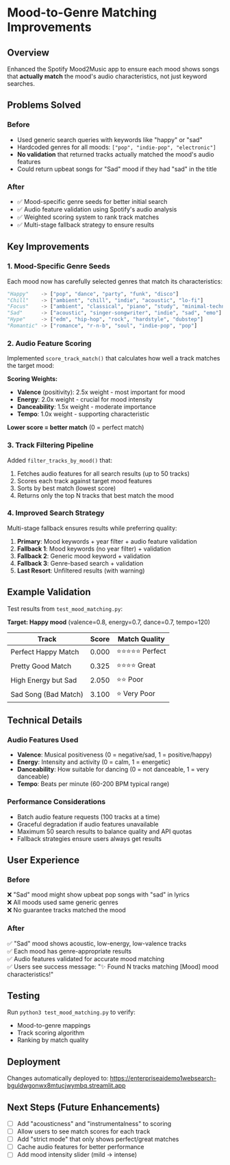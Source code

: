 # Mood-to-Genre Matching Improvements

## Overview
Enhanced the Spotify Mood2Music app to ensure each mood shows songs that **actually match** the mood's audio characteristics, not just keyword searches.

## Problems Solved

### Before
- Used generic search queries with keywords like "happy" or "sad"
- Hardcoded genres for all moods: `["pop", "indie-pop", "electronic"]`
- **No validation** that returned tracks actually matched the mood's audio features
- Could return upbeat songs for "Sad" mood if they had "sad" in the title

### After
- ✅ Mood-specific genre seeds for better initial search
- ✅ Audio feature validation using Spotify's audio analysis
- ✅ Weighted scoring system to rank track matches
- ✅ Multi-stage fallback strategy to ensure results

## Key Improvements

### 1. Mood-Specific Genre Seeds
Each mood now has carefully selected genres that match its characteristics:

```python
"Happy"    -> ["pop", "dance", "party", "funk", "disco"]
"Chill"    -> ["ambient", "chill", "indie", "acoustic", "lo-fi"]
"Focus"    -> ["ambient", "classical", "piano", "study", "minimal-techno"]
"Sad"      -> ["acoustic", "singer-songwriter", "indie", "sad", "emo"]
"Hype"     -> ["edm", "hip-hop", "rock", "hardstyle", "dubstep"]
"Romantic" -> ["romance", "r-n-b", "soul", "indie-pop", "pop"]
```

### 2. Audio Feature Scoring
Implemented `score_track_match()` that calculates how well a track matches the target mood:

**Scoring Weights:**
- **Valence** (positivity): 2.5x weight - most important for mood
- **Energy**: 2.0x weight - crucial for mood intensity
- **Danceability**: 1.5x weight - moderate importance
- **Tempo**: 1.0x weight - supporting characteristic

**Lower score = better match** (0 = perfect match)

### 3. Track Filtering Pipeline
Added `filter_tracks_by_mood()` that:

1. Fetches audio features for all search results (up to 50 tracks)
2. Scores each track against target mood features
3. Sorts by best match (lowest score)
4. Returns only the top N tracks that best match the mood

### 4. Improved Search Strategy
Multi-stage fallback ensures results while preferring quality:

1. **Primary**: Mood keywords + year filter + audio feature validation
2. **Fallback 1**: Mood keywords (no year filter) + validation
3. **Fallback 2**: Generic mood keyword + validation
4. **Fallback 3**: Genre-based search + validation
5. **Last Resort**: Unfiltered results (with warning)

## Example Validation

Test results from `test_mood_matching.py`:

**Target: Happy mood** (valence=0.8, energy=0.7, dance=0.7, tempo=120)

| Track                  | Score | Match Quality |
|------------------------|-------|---------------|
| Perfect Happy Match    | 0.000 | ⭐⭐⭐⭐⭐ Perfect |
| Pretty Good Match      | 0.325 | ⭐⭐⭐⭐ Great |
| High Energy but Sad    | 2.050 | ⭐⭐ Poor |
| Sad Song (Bad Match)   | 3.100 | ⭐ Very Poor |

## Technical Details

### Audio Features Used
- **Valence**: Musical positiveness (0 = negative/sad, 1 = positive/happy)
- **Energy**: Intensity and activity (0 = calm, 1 = energetic)
- **Danceability**: How suitable for dancing (0 = not danceable, 1 = very danceable)
- **Tempo**: Beats per minute (60-200 BPM typical range)

### Performance Considerations
- Batch audio feature requests (100 tracks at a time)
- Graceful degradation if audio features unavailable
- Maximum 50 search results to balance quality and API quotas
- Fallback strategies ensure users always get results

## User Experience

### Before
❌ "Sad" mood might show upbeat pop songs with "sad" in lyrics  
❌ All moods used same generic genres  
❌ No guarantee tracks matched the mood  

### After
✅ "Sad" mood shows acoustic, low-energy, low-valence tracks  
✅ Each mood has genre-appropriate results  
✅ Audio features validated for accurate mood matching  
✅ Users see success message: "✨ Found N tracks matching [Mood] mood characteristics!"

## Testing
Run `python3 test_mood_matching.py` to verify:
- Mood-to-genre mappings
- Track scoring algorithm
- Ranking by match quality

## Deployment
Changes automatically deployed to: https://enterpriseaidemo1websearch-bguldwgonwx8mtucjwymbq.streamlit.app

## Next Steps (Future Enhancements)
- [ ] Add "acousticness" and "instrumentalness" to scoring
- [ ] Allow users to see match scores for each track
- [ ] Add "strict mode" that only shows perfect/great matches
- [ ] Cache audio features for better performance
- [ ] Add mood intensity slider (mild → intense)
